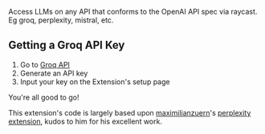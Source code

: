 Access LLMs on any API that conforms to the OpenAI API spec via raycast. Eg groq, perplexity, mistral, etc.

## Getting a Groq API Key

1. Go to [Groq API](https://console.groq.com)
2. Generate an API key
3. Input your key on the Extension's setup page

You're all good to go!

This extension's code is largely based upon [maximilianzuern](https://github.com/maximilianzuern)'s [perplexity extension](https://github.com/raycast/extensions/tree/main/extensions/perplexity-api), kudos to him for his excellent work.
